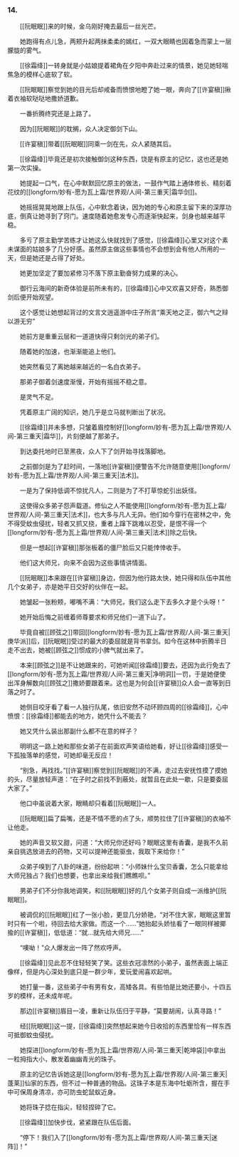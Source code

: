 ### 14.

　　[[阮眠眠]]来的时候，金乌刚好掩去最后一丝光芒。

　　她跑得有点儿急，两颊升起两抹柔柔的嫣红，一双大眼睛也因着急而蒙上一层朦胧的雾气。

　　[[徐霜绛]]一转身就是小姑娘提着裙角在夕阳中奔赴过来的情景，她见她轻喘焦急的模样心底软了软。

　　[[阮眠眠]]察觉到她的目光后却戒备而愤恨地瞪了她一眼，奔向了[[许宴稹]]揪着衣袖软哒哒地撒娇道歉。

　　一番折腾终究还是上路了。

　　因为[[阮眠眠]]的耽搁，众人决定御剑下山。

　　[[许宴稹]]带着[[阮眠眠]]同乘一剑在先，众人紧随其后。

　　[[徐霜绛]]毕竟还是初次接触御剑这种东西，饶是有原主的记忆，这也还是她第一次实操。

　　她提起一口气，在心中默默回忆原主的做法，一鼓作气踏上通体修长、精刻着花纹的[[longform/妙有-愿为瓦上霜/世界观/人间-第三重天|霜华剑]]。

　　她摇摇晃晃地跟上队伍，心中默念着诀，因为她的专心和原主留下来的深厚功底，倒真让她寻到了窍门。速度随着她愈发专心而逐渐快起来，剑身也越来越平稳。

　　多亏了原主勤学苦练才让她这么快就找到了感觉，[[徐霜绛]]心里又对这个素未谋面的姑娘多了几分好感。虽然原主做这些事情也不会想到会有他人所用的一天，但是她还是占得了好处。

　　她更加坚定了要加紧修习不落下原主勤奋努力成果的决心。

　　御行云海间的新奇体验是前所未有的，[[徐霜绛]]心中又欢喜又好奇，熟悉御剑后便开始观望。

　　这个感觉让她想起背过的文言文逍遥游中庄子所言“乘天地之正，御六气之辩以游无穷”

　　她前方是重重云层和一道道快得只剩剑光的弟子们。

　　随着她的加速，也渐渐能追上他们。

　　她突然看见了离她越来越近的一名白衣弟子。

　　那弟子御着剑速度渐慢，开始有摇摇不稳之意。

　　是灵气不足。

　　凭着原主广阔的知识，她几乎是立马就判断出了状况。

　　[[徐霜绛]]并未多想，只皱着眉控制好[[longform/妙有-愿为瓦上霜/世界观/人间-第三重天|霜华]]，片刻便越了那弟子。

　　到达委托地时已至黑夜，众人下了剑开始寻找落脚地。

　　之前御剑是为了赶时间，一落地[[许宴稹]]便警告不允许随意使用[[longform/妙有-愿为瓦上霜/世界观/人间-第三重天|法术]]。

　　一是为了保持低调不惊扰凡人，二则是为了不打草惊蛇引出妖怪。

　　这使得众多弟子怨声载道。修仙之人不能使用[[longform/妙有-愿为瓦上霜/世界观/人间-第三重天|法术]]，也大多与凡人无异。他们如今穿行在密林之中，免不得受蚊虫侵扰，轻者又抓又挠，重者上蹿下跳难以忍受，是恨不得一个[[longform/妙有-愿为瓦上霜/世界观/人间-第三重天|法术]]除之后快。

　　但是一想起[[许宴稹]]那张板着的僵尸脸后又只能悻悻收手。

　　他们这大师兄，向来不会因为这些事情讲情面。

　　[[阮眠眠]]本来跟在[[许宴稹]]身边，但因为他行路太快，她只得和队伍中其他几个女弟子，亦是她平日交好的伙伴在一起。

　　她皱起一张粉颊，嘟嘴不满：“大师兄，我们这么走下去多久才是个头呀！”

　　她开始后悔之前缠着师尊要求和师兄他们一道下山了。

　　毕竟自被[[顾弦之]]带回[[longform/妙有-愿为瓦上霜/世界观/人间-第三重天|庚华派]]后，[[阮眠眠]]受过的最大的委屈就是背书拿剑。如今在这林中折腾半日走不出去，她被[[顾弦之]]惯成的小脾气就出来了。

　　本来[[顾弦之]]是不让她跟来的，可她听闻[[徐霜绛]]要去，还因为此行免去了[[longform/妙有-愿为瓦上霜/世界观/人间-第三重天|净明洞]]一罚，于是她便使出浑身解数向[[顾弦之]]撒娇要跟着来。这也是为何会[[许宴稹]]众人会一直等到日落之时了。

　　她侧目咬牙看了看一人独行队尾，依旧安然不动环顾四周的[[徐霜绛]]，心中愤恨：[[徐霜绛]]都能去的地方，她凭什么不能去？

　　她又凭什么装出那副什么都不在意的样子？

　　明明这一路上她和那些女弟子在前面欢声笑语给她看，好让[[徐霜绛]]感受一下孤独落单的感觉，可她却毫无反应！

　　“别急，再找找。”[[许宴稹]]察觉到[[阮眠眠]]的不满，走过去安抚性摸了摸她的头，尽量放轻声道：“在子时之前找不到蔽处，就暂且在此处一歇，只是要委屈大家了。”

　　他口中虽说着大家，眼睛却只看着[[阮眠眠]]一人。

　　[[阮眠眠]]扁了扁嘴，还是不情不愿的点了头，顺势拉住了[[许宴稹]]的衣袖不让他走。

　　她的声音又软又甜，问道：“大师兄你还好吗？眠眠这里有香囊，是我不久前亲自挑选放进去的药物，又可以提神还能驱虫，我取下来给你！”

　　众弟子嗅到了八卦的味道，纷纷起哄：“小师妹什么宝贝香囊，怎么只能拿给大师兄独占？我们也想要，也拿出来给我们瞧瞧呗。”

　　男弟子们不分你我地调笑，和[[阮眠眠]]好的几个女弟子则自成一派维护[[阮眠眠]]。

　　被调侃的[[阮眠眠]]红了一张小脸，更显几分娇艳，“对不住大家，眠眠这里暂时只有一个啦，待回去给大家做。而这一个……”她抬起头娇怯看了一眼同样被揶揄的[[许宴稹]]，低低道：“就…就先给大师兄……”

　　“噢呦！”众人爆发出一阵了然欢呼声。

　　[[徐霜绛]]见此忍不住轻轻笑了笑。这些衣冠凛然的小弟子，虽然表面上端正像样，但是内心深处到底只是一群少年，爱玩爱闹喜欢起哄。

　　她打量一番，这些弟子中有男有女，高矮各具。有些怕是比她还要小，十四五岁的模样，还未成年呢。

　　那边[[许宴稹]]眉目一凌，重新让队伍归于平静，“莫要胡闹，认真寻路！”

　　经[[阮眠眠]]这一提，[[徐霜绛]]突然想起来她今日收拾的东西里恰有一样东西可抵御蚊虫侵扰。

　　她探进[[longform/妙有-愿为瓦上霜/世界观/人间-第三重天|乾坤袋]]中拿出一粒拇指大小，散发着幽幽青光的珠子。

　　原主的记忆告诉她这是[[longform/妙有-愿为瓦上霜/世界观/人间-第三重天|蓬莱]]仙家的东西，但不过一种普通的物品。这珠子本是东海中牡蛎所含，握在手中可保周身清凉，亦可防虫蛇鼠蚁近身。

　　她将珠子捻在指尖，轻轻捏碎了它。

　　[[徐霜绛]]加快步伐，紧紧跟在队伍后面。

　　“停下！我们入了[[longform/妙有-愿为瓦上霜/世界观/人间-第三重天|迷阵]]！”